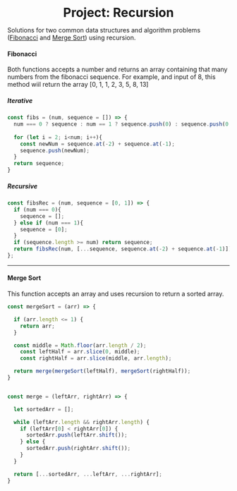 <div align=center>
  <h1 style='display: inline;' >Project: Recursion</h1>
</div>

Solutions for two common data structures and algorithm problems ([Fibonacci](https://en.wikipedia.org/wiki/Fibonacci_number) and [Merge Sort](https://en.wikipedia.org/wiki/Merge_sort)) using recursion.

#### Fibonacci 
Both functions accepts a number and returns an array containing that many numbers from the fibonacci sequence. For example, and input of 8, this method wiil return the array [0, 1, 1, 2, 3, 5, 8, 13]
##### Iterative
``` javascript
const fibs = (num, sequence = []) => {
  num === 0 ? sequence : num == 1 ? sequence.push(0) : sequence.push(0,1);
  
  for (let i = 2; i<num; i++){
    const newNum = sequence.at(-2) + sequence.at(-1);
    sequence.push(newNum);
  }
  return sequence;
}
```

##### Recursive
``` javascript
const fibsRec = (num, sequence = [0, 1]) => {
  if (num === 0){
    sequence = [];
  } else if (num === 1){
    sequence = [0];
  }
  if (sequence.length >= num) return sequence;
  return fibsRec(num, [...sequence, sequence.at(-2) + sequence.at(-1)]);
};
```
- - -

#### Merge Sort
This function accepts an array and uses recursion to return a sorted array.

``` javascript
const mergeSort = (arr) => {

  if (arr.length <= 1) {
    return arr;
  }

  const middle = Math.floor(arr.length / 2);
	const leftHalf = arr.slice(0, middle);
	const rightHalf = arr.slice(middle, arr.length);

  return merge(mergeSort(leftHalf), mergeSort(rightHalf));
}


const merge = (leftArr, rightArr) => {

  let sortedArr = [];

  while (leftArr.length && rightArr.length) {
    if (leftArr[0] < rightArr[0]) {
      sortedArr.push(leftArr.shift());
    } else {
      sortedArr.push(rightArr.shift());
    }
  }

  return [...sortedArr, ...leftArr, ...rightArr];
}
```
